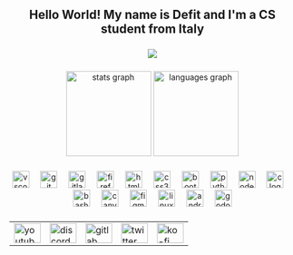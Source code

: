 <h2 align="center">Hello World! My name is Defit and I'm a CS student from Italy</h2>

###

<div align="center">
  <img src="https://profile-counter.glitch.me/defeatof13/count.svg?"  />
</div>

###

<div align="center">
  <img src="https://github-readme-stats.vercel.app/api?username=defeatof13&hide_title=false&hide_rank=false&show_icons=true&include_all_commits=true&count_private=true&disable_animations=false&theme=dracula&locale=en&hide_border=false" height="150" alt="stats graph"  />
  <img src="https://github-readme-stats.vercel.app/api/top-langs?username=defeatof13&locale=en&hide_title=true&layout=compact&card_width=320&langs_count=5&theme=dracula&hide_border=false" height="150" alt="languages graph"  />
</div>

###

<div align="center">
  <img src="https://cdn.jsdelivr.net/gh/devicons/devicon/icons/vscode/vscode-original.svg" height="30" alt="vscode logo"  />
  <img width="12" />
  <img src="https://cdn.jsdelivr.net/gh/devicons/devicon/icons/git/git-original.svg" height="30" alt="git logo"  />
  <img width="12" />
  <img src="https://cdn.jsdelivr.net/gh/devicons/devicon/icons/gitlab/gitlab-original.svg" height="30" alt="gitlab logo"  />
  <img width="12" />
  <img src="https://cdn.jsdelivr.net/gh/devicons/devicon/icons/firefox/firefox-original.svg" height="30" alt="firefox logo"  />
  <img width="12" />
  <img src="https://cdn.jsdelivr.net/gh/devicons/devicon/icons/html5/html5-original.svg" height="30" alt="html5 logo"  />
  <img width="12" />
  <img src="https://cdn.jsdelivr.net/gh/devicons/devicon/icons/css3/css3-original.svg" height="30" alt="css3 logo"  />
  <img width="12" />
  <img src="https://cdn.jsdelivr.net/gh/devicons/devicon/icons/bootstrap/bootstrap-original.svg" height="30" alt="bootstrap logo"  />
  <img width="12" />
  <img src="https://cdn.jsdelivr.net/gh/devicons/devicon/icons/python/python-original.svg" height="30" alt="python logo"  />
  <img width="12" />
  <img src="https://cdn.jsdelivr.net/gh/devicons/devicon/icons/nodejs/nodejs-original.svg" height="30" alt="nodejs logo"  />
  <img width="12" />
  <img src="https://cdn.jsdelivr.net/gh/devicons/devicon/icons/c/c-original.svg" height="30" alt="c logo"  />
  <img width="12" />
  <img src="https://cdn.jsdelivr.net/gh/devicons/devicon/icons/bash/bash-original.svg" height="30" alt="bash logo"  />
  <img width="12" />
  <img src="https://cdn.jsdelivr.net/gh/devicons/devicon/icons/canva/canva-original.svg" height="30" alt="canva logo"  />
  <img width="12" />
  <img src="https://cdn.jsdelivr.net/gh/devicons/devicon/icons/figma/figma-original.svg" height="30" alt="figma logo"  />
  <img width="12" />
  <img src="https://cdn.jsdelivr.net/gh/devicons/devicon/icons/linux/linux-original.svg" height="30" alt="linux logo"  />
  <img width="12" />
  <img src="https://cdn.jsdelivr.net/gh/devicons/devicon/icons/android/android-original.svg" height="30" alt="android logo"  />
  <img width="12" />
  <img src="https://cdn.jsdelivr.net/gh/devicons/devicon/icons/godot/godot-original.svg" height="30" alt="godot logo"  />
</div>

###

<table align="center">
  <tr>
    <td>
      <a href="https://www.youtube.com/@defeatof13" target="_blank">
        <img src="https://raw.githubusercontent.com/maurodesouza/profile-readme-generator/master/src/assets/icons/social/youtube/default.svg"
             width="47" height="35" alt="youtube logo"/>
      </a>
    </td>
    <td>
      <a href="https://discord.com/invite/6uARKq3JdY" target="_blank">
        <img src="https://raw.githubusercontent.com/maurodesouza/profile-readme-generator/master/src/assets/icons/social/discord/default.svg"
             width="47" height="35" alt="discord logo"/>
      </a>
    </td>
    <td>
      <a href="https://gitlab.com/DefeatOf13" target="_blank">
        <img src="https://raw.githubusercontent.com/maurodesouza/profile-readme-generator/master/src/assets/icons/social/gitlab/default.svg"
             width="47" height="35" alt="gitlab logo"/>
      </a>
    </td>
    <td>
      <a href="https://x.com/DefeatOf13" target="_blank">
        <img src="https://raw.githubusercontent.com/maurodesouza/profile-readme-generator/master/src/assets/icons/social/twitter/default.svg"
             width="47" height="35" alt="twitter logo"/>
      </a>
    </td>
    <td>
      <a href="https://ko-fi.com/defeatof13" target="_blank">
        <img src="https://raw.githubusercontent.com/maurodesouza/profile-readme-generator/master/src/assets/icons/social/ko-fi/default.svg"
             width="47" height="35" alt="ko-fi logo"/>
      </a>
    </td>
  </tr>
</table>
